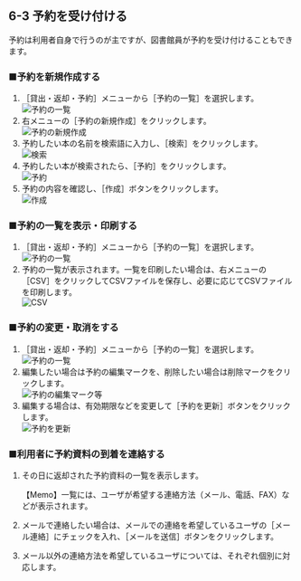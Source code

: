 6-3 予約を受け付ける
--------------------

予約は利用者自身で行うのが主ですが、図書館員が予約を受け付けることもできます。

### ■予約を新規作成する

1. ［貸出・返却・予約］メニューから［予約の一覧］を選択します。  
   ![予約の一覧](assets/images/image_operation_189.jpg)
2. 右メニューの［予約の新規作成］をクリックします。  
   ![予約の新規作成](assets/images/image_operation_191.jpg)
3. 予約したい本の名前を検索語に入力し、［検索］をクリックします。  
   ![検索](assets/images/image_operation_193.jpg)
4. 予約したい本が検索されたら、［予約］をクリックします。  
   ![予約](assets/images/image_operation_195.jpg)
5. 予約の内容を確認し、［作成］ボタンをクリックします。  
   ![作成](assets/images/image_operation_197.jpg)
 
### ■予約の一覧を表示・印刷する

1. ［貸出・返却・予約］メニューから［予約の一覧］を選択します。  
   ![予約の一覧](assets/images/image_operation_198.jpg)
2. 予約の一覧が表示されます。一覧を印刷したい場合は、右メニューの［CSV］をクリックしてCSVファイルを保存し、必要に応じてCSVファイルを印刷します。  
   ![CSV](assets/images/image_operation_200.jpg)
 
### ■予約の変更・取消をする

1. ［貸出・返却・予約］メニューから［予約の一覧］を選択します。  
   ![予約の一覧](assets/images/image_operation_201.jpg)
2. 編集したい場合は予約の編集マークを、削除したい場合は削除マークをクリックします。  
   ![予約の編集マーク等](assets/images/image_operation_202.jpg)
3. 編集する場合は、有効期限などを変更して［予約を更新］ボタンをクリックします。  
   ![予約を更新](assets/images/image_operation_203.jpg)
 
### ■利用者に予約資料の到着を連絡する

1. その日に返却された予約資料の一覧を表示します。

   <div class="alert alert-info">【Memo】一覧には、ユーザが希望する連絡方法（メール、電話、FAX）などが表示されます。
   </div>

2. メールで連絡したい場合は、メールでの連絡を希望しているユーザの［メール連絡］にチェックを入れ、［メールを送信］ボタンをクリックします。
3. メール以外の連絡方法を希望しているユーザについては、それぞれ個別に対応します。

